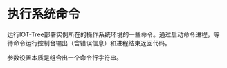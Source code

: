 执行系统命令
==


运行IOT-Tree部署实例所在的操作系统环境的一些命令。通过启动命令进程，等待命令运行控制台输出（含错误信息）和进程结束返回代码。

参数设置本质是组合出一个命令行字符串。



